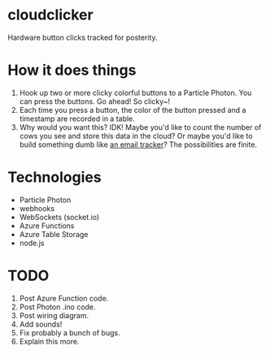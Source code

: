 # cloudclicker
Hardware button clicks tracked for posterity.

# How it does things
1. Hook up two or more clicky colorful buttons to a Particle Photon. You can press the buttons. Go ahead! So clicky~!
2. Each time you press a button, the color of the button pressed and a timestamp are recorded in a table.
3. Why would you want this? IDK! Maybe you'd like to count the number of cows you see and store this data in the cloud? Or maybe you'd like to build something dumb like [an email tracker](http://nobadinboxes.azurewebsites.net)? The possibilities are finite.

# Technologies
 - Particle Photon
 - webhooks
 - WebSockets (socket.io)
 - Azure Functions
 - Azure Table Storage
 - node.js

# TODO
1. Post Azure Function code.
2. Post Photon .ino code.
3. Post wiring diagram.
4. Add sounds!
5. Fix probably a bunch of bugs.
6. Explain this more.
